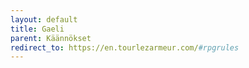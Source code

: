 ```yaml
---
layout: default
title: Gaeli
parent: Käännökset
redirect_to: https://en.tourlezarmeur.com/#rpgrules
---
```

